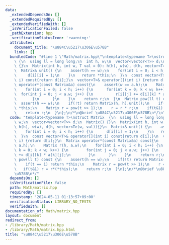 ```yaml
---
data:
  _extendedDependsOn: []
  _extendedRequiredBy: []
  _extendedVerifiedWith: []
  _isVerificationFailed: false
  _pathExtension: hpp
  _verificationStatusIcon: ':warning:'
  attributes:
    document_title: "\u884C\u5217\u306E\u578B"
    links: []
  bundledCode: "#line 1 \"Math/matrix.hpp\"\ntemplate<typename T>\nstruct Matrix \
    \ {\n  using ll = long long;\n  int h, w;\n  vector<vector<T>> d;\n  Matrix()\
    \ {}\n  Matrix(int h, int w, T val = 0): h(h), w(w), d(h, vector<T>(w, val)){}\n\
    \  Matrix& unit() {\n    assert(h == w);\n    for(int i = 0; i < h; i++) {\n \
    \     d[i][i] = 1;\n    }\n   return *this;\n  }\n  const vector<T>& operator[](int\
    \ i) const{return d[i];}\n  vector<T>& operator[](int i) {return d[i];}\n  Matrix\
    \ operator*(const Matrix&a) const{\n    assert(w == a.h);\n    Matrix r(h, a.w);\n\
    \    for(int i = 0; i < h; i++) {\n      for(int k = 0; k < w; k++) {\n      \
    \  for(int j = 0; j < a.w; j++) {\n          r[i][j] += d[i][k] * a[k][j];\n \
    \       }\n      }\n    }\n    return r;\n  }\n  Matrix pow(ll t) const {\n  \
    \  assert(h == w);\n    if(!t) return Matrix(h, h).unit();\n    if(t == 1) return\
    \ *this;\n    Matrix r = pow(t >> 1);\n    r = r * r;\n    if(t&1) r = r*(*this);\n\
    \    return r;\n  }\n};\n/*\n@brief \u884C\u5217\u306E\u578B\n*/\n"
  code: "template<typename T>\nstruct Matrix  {\n  using ll = long long;\n  int h,\
    \ w;\n  vector<vector<T>> d;\n  Matrix() {}\n  Matrix(int h, int w, T val = 0):\
    \ h(h), w(w), d(h, vector<T>(w, val)){}\n  Matrix& unit() {\n    assert(h == w);\n\
    \    for(int i = 0; i < h; i++) {\n      d[i][i] = 1;\n    }\n   return *this;\n\
    \  }\n  const vector<T>& operator[](int i) const{return d[i];}\n  vector<T>& operator[](int\
    \ i) {return d[i];}\n  Matrix operator*(const Matrix&a) const{\n    assert(w ==\
    \ a.h);\n    Matrix r(h, a.w);\n    for(int i = 0; i < h; i++) {\n      for(int\
    \ k = 0; k < w; k++) {\n        for(int j = 0; j < a.w; j++) {\n          r[i][j]\
    \ += d[i][k] * a[k][j];\n        }\n      }\n    }\n    return r;\n  }\n  Matrix\
    \ pow(ll t) const {\n    assert(h == w);\n    if(!t) return Matrix(h, h).unit();\n\
    \    if(t == 1) return *this;\n    Matrix r = pow(t >> 1);\n    r = r * r;\n \
    \   if(t&1) r = r*(*this);\n    return r;\n  }\n};\n/*\n@brief \u884C\u5217\u306E\
    \u578B\n*/"
  dependsOn: []
  isVerificationFile: false
  path: Math/matrix.hpp
  requiredBy: []
  timestamp: '2024-05-11 01:13:57+09:00'
  verificationStatus: LIBRARY_NO_TESTS
  verifiedWith: []
documentation_of: Math/matrix.hpp
layout: document
redirect_from:
- /library/Math/matrix.hpp
- /library/Math/matrix.hpp.html
title: "\u884C\u5217\u306E\u578B"
---
```

